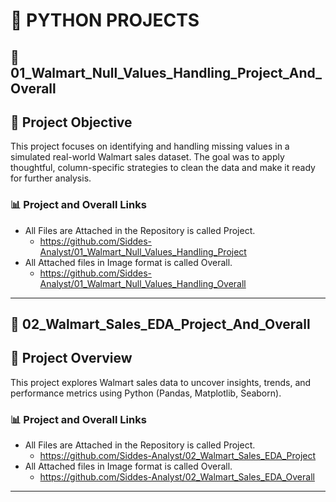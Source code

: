 # 🐍 PYTHON PROJECTS

## 🛒 01_Walmart_Null_Values_Handling_Project_And_Overall

## 📌 Project Objective
This project focuses on identifying and handling missing values in a simulated real-world Walmart sales dataset. The goal was to apply thoughtful, column-specific strategies to clean the data and make it ready for further analysis.

### 📊 Project and Overall Links
- All Files are Attached in the Repository is called Project.
  - https://github.com/Siddes-Analyst/01_Walmart_Null_Values_Handling_Project
- All Attached files in Image format is called Overall.
  - https://github.com/Siddes-Analyst/01_Walmart_Null_Values_Handling_Overall
---

## 🛒 02_Walmart_Sales_EDA_Project_And_Overall

## 📌 Project Overview
This project explores Walmart sales data to uncover insights, trends, and performance metrics using Python (Pandas, Matplotlib, Seaborn).

### 📊 Project and Overall Links
- All Files are Attached in the Repository is called Project.
  - https://github.com/Siddes-Analyst/02_Walmart_Sales_EDA_Project
- All Attached files in Image format is called Overall.
  - https://github.com/Siddes-Analyst/02_Walmart_Sales_EDA_Overall
---
